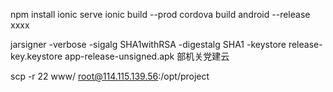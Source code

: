 npm installionic serveionic build --prodcordova build android --releasexxxxjarsigner -verbose -sigalg SHA1withRSA -digestalg SHA1 -keystore release-key.keystore app-release-unsigned.apk 部机关党建云 scp -r 22 www/ root@114.115.139.56:/opt/project